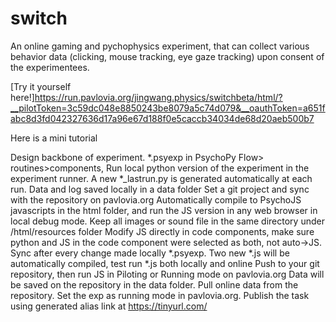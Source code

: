 # switch
An online gaming and pychophysics experiment, that can collect various behavior data 
(clicking, mouse tracking, eye gaze tracking) upon consent of the experimentees.

[Try it yourself here!]<https://run.pavlovia.org/jingwang.physics/switchbeta/html/?__pilotToken=3c59dc048e8850243be8079a5c74d079&__oauthToken=a651fabc8d3fd042327636d17a96e67d188f0e5caccb34034de68d20aeb500b7>

Here is a mini tutorial

Design backbone of experiment. *.psyexp in PsychoPy
  Flow> routines>components, 
Run local python version of the experiment in the experiment runner. A new *_lastrun.py is generated automatically at each run. Data and log saved locally in a data folder
Set a git project and sync with the repository on pavlovia.org
Automatically compile to PsychoJS javascripts in the html folder, and run the JS version in any web browser in local debug mode. Keep all images or sound file in the same directory under /html/resources folder
Modify JS directly in code components, make sure python and JS in the code component were selected as both, not auto->JS. 
Sync after every change made locally *.psyexp. Two new *.js will be automatically compiled, test run *.js both locally and online
Push to your git repository, then run JS in Piloting or Running mode on pavlovia.org
Data will be saved on the repository in the data folder. Pull online data from the repository.
Set the exp as running mode in pavlovia.org. Publish the task using generated alias link at https://tinyurl.com/
